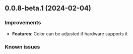 ## 0.0.8-beta.1 (2024-02-04)

### Improvements

- **Features**: Color can be adjusted if hardware supports it

### Known issues


